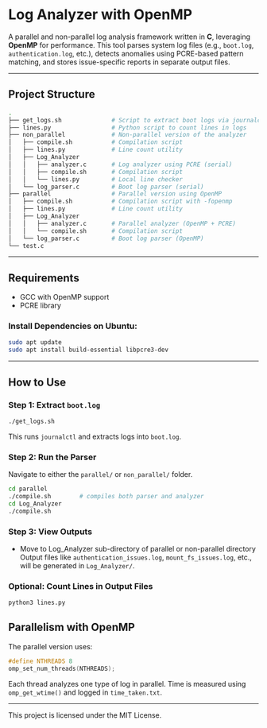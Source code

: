 
# Log Analyzer with OpenMP

A parallel and non-parallel log analysis framework written in **C**, leveraging **OpenMP** for performance. This tool parses system log files (e.g., `boot.log`, `authentication.log`, etc.), detects anomalies using PCRE-based pattern matching, and stores issue-specific reports in separate output files.

---

##  Project Structure

```bash
.
├── get_logs.sh              # Script to extract boot logs via journalctl
├── lines.py                 # Python script to count lines in logs
├── non_parallel             # Non-parallel version of the analyzer
│   ├── compile.sh           # Compilation script
│   ├── lines.py             # Line count utility
│   ├── Log_Analyzer
│   │   ├── analyzer.c       # Log analyzer using PCRE (serial)
│   │   ├── compile.sh       # Compilation script
│   │   └── lines.py         # Local line checker
│   └── log_parser.c         # Boot log parser (serial)
├── parallel                 # Parallel version using OpenMP
│   ├── compile.sh           # Compilation script with -fopenmp
│   ├── lines.py             # Line count utility
│   ├── Log_Analyzer
│   │   ├── analyzer.c       # Parallel analyzer (OpenMP + PCRE)
│   │   └── compile.sh       # Compilation script
│   └── log_parser.c         # Boot log parser (OpenMP)
└── test.c                  
```

---

##  Requirements

* GCC with OpenMP support
* PCRE library

### Install Dependencies on Ubuntu:

```bash
sudo apt update
sudo apt install build-essential libpcre3-dev
```

---

##  How to Use

### Step 1: Extract `boot.log`

```bash
./get_logs.sh
```

This runs `journalctl` and extracts logs into `boot.log`.

### Step 2: Run the Parser

Navigate to either the `parallel/` or `non_parallel/` folder.

```bash
cd parallel
./compile.sh        # compiles both parser and analyzer
cd Log_Analyzer
./compile.sh
```

### Step 3: View Outputs
* Move to Log_Analyzer sub-directory of parallel or non-parallel directory
Output files like `authentication_issues.log`, `mount_fs_issues.log`, etc., will be generated in `Log_Analyzer/`.

### Optional: Count Lines in Output Files

```bash
python3 lines.py
```



##  Parallelism with OpenMP

The parallel version uses:

```c
#define NTHREADS 8
omp_set_num_threads(NTHREADS);
```

Each thread analyzes one type of log in parallel. Time is measured using `omp_get_wtime()` and logged in `time_taken.txt`.

---


This project is licensed under the MIT License.
